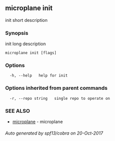 ## microplane init

init short description

### Synopsis


init
                long
				description

```
microplane init [flags]
```

### Options

```
  -h, --help   help for init
```

### Options inherited from parent commands

```
  -r, --repo string   single repo to operate on
```

### SEE ALSO
* [microplane](microplane.md)	 - microplane

###### Auto generated by spf13/cobra on 20-Oct-2017
